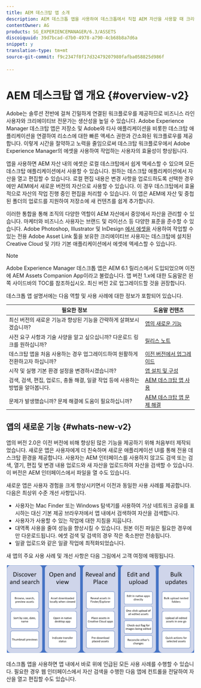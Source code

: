 ```yaml
---
title: AEM 데스크탑 앱 소개
description: AEM 데스크톱 앱을 사용하여 데스크톱에서 직접 AEM 자산을 사용할 때 크리에이티브 사용자를 위한 자산 관리 워크플로우를 최적화하는 방법을 알아봅니다.
contentOwner: AG
products: SG_EXPERIENCEMANAGER/6.3/ASSETS
discoiquuid: 39d7bcad-d7b0-4978-a790-4cb68b8a7d6a
snippet: y
translation-type: tm+mt
source-git-commit: f9c2347f8f17d32479207980fafba058825d986f

---
```



# AEM 데스크탑 앱 개요 {#overview-v2}

Adobe는 솔루션 전반에 걸쳐 긴밀하게 연결된 워크플로우를 제공하므로 비즈니스 라인 사용자와 크리에이티브 전문가는 생산성을 높일 수 있습니다. Adobe Experience Manager 데스크탑 앱은 저장소 및 Adobe와 타사 애플리케이션을 비롯한 데스크탑 애플리케이션을 연결하여 리소스에 대한 빠른 액세스 권한과 간소화된 워크플로우를 제공합니다. 이렇게 시간을 절약하고 노력을 줄임으로써 데스크탑 워크플로우에서 Adobe Experience Manager의 에셋을 사용하여 작업하는 사용자의 효율성이 향상됩니다.

앱을 사용하면 AEM 자산 내의 에셋은 로컬 데스크탑에서 쉽게 액세스할 수 있으며 모든 데스크탑 애플리케이션에서 사용할 수 있습니다. 원하는 데스크탑 애플리케이션에서 자산을 열고 편집할 수 있습니다. 로컬 편집 내용은 변경 사항을 업로드하도록 선택한 경우에만 AEM에서 새로운 버전의 자산으로 사용할 수 있습니다. 이 경우 데스크탑에서 효율적으로 자산의 작업 진행 중인 편집을 처리할 수 있습니다. 이 앱은 AEM에 자산 및 중첩된 폴더의 업로드를 지원하여 저장소에 새 컨텐츠를 쉽게 추가합니다.

이러한 통합을 통해 조직의 다양한 역할이 AEM 자산에서 중앙에서 자산을 관리할 수 있습니다. 마케터와 비즈니스 사용자는 브랜드 및 라이선스 등 다양한 표준을 준수할 수 있습니다. Adobe Photoshop, Illustrator 및 InDesign [에서 에셋을](https://www.adobe.com/marketing/experience-manager-assets/adobe-asset-link.html) 사용하여 작업할 수 있는 전용 Adobe Asset Link 툴을 보유한 크리에이티브 사용자는 데스크탑에 설치된 Creative Cloud 및 기타 기본 애플리케이션에서 에셋에 액세스할 수 있습니다.

>[!NOTE]
>
>Adobe Experience Manager 데스크톱 앱은 AEM 6.1 릴리스에서 도입되었으며 이전에 AEM Assets Companion App이라고 불렀습니다. 앱 버전 1.x에 대한 도움말은 왼쪽 사이드바의 TOC를 참조하십시오. 최신 버전 2로 업그레이드할 것을 권장합니다.

데스크톱 앱 설명서에는 다음 역할 및 사용 사례에 대한 정보가 포함되어 있습니다.

| 필요한 정보 | 도움말 컨텐츠 |
|-------------------------------------------------------------------------------------------------------|------------------------------------------------------------|
| 최신 버전의 새로운 기능과 향상된 기능을 간략하게 살펴보시겠습니까? | [앱의 새로운 기능](#whats-new-v2) |
| 사전 요구 사항과 기술 사양을 알고 싶으십니까? 다운로드 링크를 원하십니까? | [릴리스 노트](release-notes.md) |
| 데스크탑 앱을 처음 사용하는 경우 업그레이드하여 원활하게 전환하고자 하십니까? | [이전 버전에서 업그레이드](install-upgrade.md#upgrade-from-previous-version) |
| 시작 및 실행 기본 환경 설정을 변경하시겠습니까? | [앱 설치 및 구성](install-upgrade.md) |
| 검색, 검색, 편집, 업로드, 충돌 해결, 일괄 작업 등에 사용하는 방법을 알아봅니다. | [AEM 데스크탑 앱 사용](using.md) |
| 문제가 발생했습니까? 문제 해결에 도움이 필요하십니까? | [AEM 데스크탑 앱 문제 해결](troubleshoot.md) |

## 앱의 새로운 기능 {#whats-new-v2}

앱의 버전 2.0은 이전 버전에 비해 향상된 많은 기능을 제공하기 위해 처음부터 제작되었습니다. 새로운 앱은 사용자에게 더 친숙하며 새로운 애플리케이션 UI를 통해 전용 데스크탑 환경을 제공합니다. 사용자는 AEM 인터페이스를 사용하지 않고도 검색 또는 검색, 열기, 편집 및 변경 내용 업로드와 새 자산을 업로드하여 자산을 검색할 수 있습니다. 이 버전은 AEM 인터페이스에서 파일을 열 수도 있습니다.

새로운 앱은 사용자 경험을 크게 향상시키면서 이전과 동일한 사용 사례를 제공합니다. 다음은 최상위 수준 개선 사항입니다.

* 사용자는 Mac Finder 또는 Windows 탐색기를 사용하여 가상 네트워크 공유를 표시하는 대신 기본 제공 브라우저에서 앱 내에서 검색하여 자산을 검색합니다.
* 사용자가 사용할 수 있는 작업에 대한 지침을 지웁니다.
* 대역폭 사용을 줄여 성능을 향상시킬 수 있습니다. 원본 이진 파일은 필요한 경우에만 다운로드됩니다. 에셋 검색 및 검색의 경우 작은 축소판만 전송됩니다.
* 일괄 업로드와 같은 일괄 작업에 최적화되었습니다.

새 앱의 주요 사용 사례 및 개선 사항은 다음 그림에서 고객 여정에 매핑됩니다.

![AEM 데스크탑 앱의 새로운 기능](assets/aem_desktop_app_usecases_v2.png)

데스크톱 앱을 사용하면 앱 내에서 바로 위에 언급된 모든 사용 사례를 수행할 수 있습니다. 필요한 경우 웹 인터페이스에서 자산 검색을 수행한 다음 앱에 컨트롤을 전달하여 자산을 열고 편집할 수도 있습니다.
